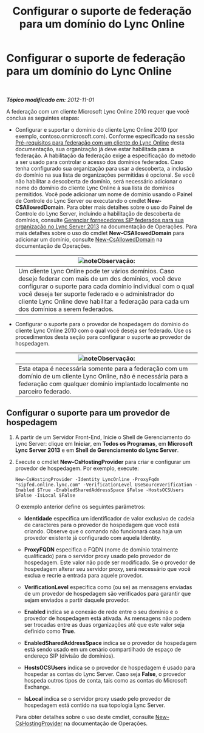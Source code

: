 ﻿---
title: Configurar o suporte de federação para um domínio do Lync Online
TOCTitle: Configurar o suporte de federação para um domínio do Lync Online
ms:assetid: 19d5d5be-cd7f-47b8-b6c5-651a3191def7
ms:mtpsurl: https://technet.microsoft.com/pt-br/library/Hh202166(v=OCS.15)
ms:contentKeyID: 49306036
ms.date: 05/19/2016
mtps_version: v=OCS.15
ms.translationtype: HT
---

# Configurar o suporte de federação para um domínio do Lync Online

 

_**Tópico modificado em:** 2012-11-01_

A federação com um cliente Microsoft Lync Online 2010 requer que você conclua as seguintes etapas:

  - Configurar e suportar o domínio do cliente Lync Online 2010 (por exemplo, contoso.onmicrosoft.com). Conforme especificado na sessão [Pré-requisitos para federação com um cliente do Lync Online](lync-server-2013-prerequisites-for-federating-with-a-lync-online-customer.md) desta documentação, sua organização já deve estar habilitada para a federação. A habilitação da federação exige a especificação do método a ser usado para controlar o acesso dos domínios federados. Caso tenha configurado sua organização para usar a descoberta, a inclusão do domínio na sua lista de organizações permitidas é opcional. Se você não habilitar a descoberta de domínio, será necessário adicionar o nome do domínio do cliente Lync Online à sua lista de domínios permitidos. Você pode adicionar um nome de domínio usando o Painel de Controle do Lync Server ou executando o cmdlet **New-CSAllowedDomain**. Para obter mais detalhes sobre o uso do Painel de Controle do Lync Server, incluindo a habilitação de descoberta de domínios, consulte [Gerenciar fornecedores SIP federados para sua organização no Lync Server 2013](lync-server-2013-manage-sip-federated-providers-for-your-organization.md) na documentação de Operações. Para mais detalhes sobre o uso do cmdlet **New-CSAllowedDomain** para adicionar um domínio, consulte [New-CsAllowedDomain](https://docs.microsoft.com/en-us/powershell/module/skype/New-CsAllowedDomain) na documentação de Operações.
    
    <table>
    <thead>
    <tr class="header">
    <th><img src="images/Gg425756.note(OCS.15).gif" title="note" alt="note" />Observação:</th>
    </tr>
    </thead>
    <tbody>
    <tr class="odd">
    <td>Um cliente Lync Online pode ter vários domínios. Caso deseje federar com mais de um dos domínios, você deve configurar o suporte para cada domínio individual com o qual você deseja ter suporte federado e o administrador do cliente Lync Online deve habilitar a federação para cada um dos domínios a serem federados.</td>
    </tr>
    </tbody>
    </table>


  - Configurar o suporte para o provedor de hospedagem do domínio do cliente Lync Online 2010 com o qual você deseja ser federado. Use os procedimentos desta seção para configurar o suporte ao provedor de hospedagem.
    
    <table>
    <thead>
    <tr class="header">
    <th><img src="images/Gg425756.note(OCS.15).gif" title="note" alt="note" />Observação:</th>
    </tr>
    </thead>
    <tbody>
    <tr class="odd">
    <td>Esta etapa é necessária somente para a federação com um domínio de um cliente Lync Online, não é necessária para a federação com qualquer domínio implantado localmente no parceiro federado.</td>
    </tr>
    </tbody>
    </table>


## Configurar o suporte para um provedor de hospedagem

1.  A partir de um Servidor Front-End, Inicie o Shell de Gerenciamento do Lync Server: clique em **Iniciar**, em **Todos os Programas**, em **Microsoft Lync Server 2013** e em **Shell de Gerenciamento do Lync Server**.

2.  Execute o cmdlet **New-CsHostingProvider** para criar e configurar um provedor de hospedagem. Por exemplo, execute:
    
        New-CsHostingProvider -Identity LyncOnline -ProxyFqdn "sipfed.online.lync.com" -VerificationLevel UseSourceVerification -Enabled $True -EnabledSharedAddressSpace $False -HostsOCSUsers $False -IsLocal $False
    
    O exemplo anterior define os seguintes parâmetros:
    
      - **Identidade** especifica um identificador de valor exclusivo de cadeia de caracteres para o provedor de hospedagem que você está criando. Observe que o comando não funcionará casa haja um provedor existente já configurado com aquela Identity.
    
      - **ProxyFQDN** especifica o FQDN (nome de domínio totalmente qualificado) para o servidor proxy usado pelo provedor de hospedagem. Este valor não pode ser modificado. Se o provedor de hospedagem alterar seu servidor proxy, será necessário que você exclua e recrie a entrada para aquele provedor.
    
      - **VerificationLevel** especifica como (ou se) as mensagens enviadas de um provedor de hospedagem são verificados para garantir que sejam enviados a partir daquele provedor.
    
      - **Enabled** indica se a conexão de rede entre o seu domínio e o provedor de hospedagem está ativada. As mensagens não podem ser trocadas entre as duas organizações até que este valor seja definido como **True**.
    
      - **EnabledSharedAddressSpace** indica se o provedor de hospedagem está sendo usado em um cenário compartilhado de espaço de endereço SIP (divisão de domínios).
    
      - **HostsOCSUsers** indica se o provedor de hospedagem é usado para hospedar as contas do Lync Server. Caso seja **False**, o provedor hospeda outros tipos de conta, tais como as contas do Microsoft Exchange.
    
      - **IsLocal** indica se o servidor proxy usado pelo provedor de hospedagem está contido na sua topologia Lync Server.
    
    Para obter detalhes sobre o uso deste cmdlet, consulte [New-CsHostingProvider](new-cshostingprovider.md) na documentação de Operações.

